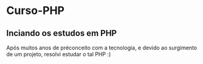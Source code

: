 # Curso-PHP
## Inciando os estudos em PHP
Após muitos anos de préconceito com a tecnologia, e devido ao surgimento de um projeto, resolvi estudar o tal PHP :)
